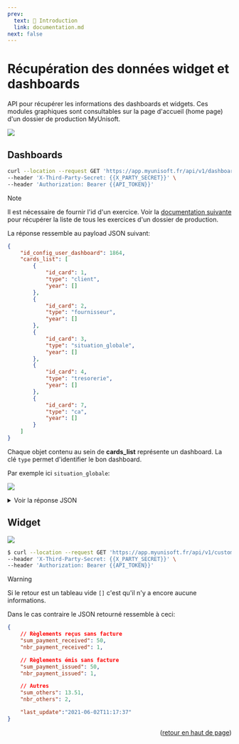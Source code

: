 ```yaml
---
prev:
  text: 🐤 Introduction
  link: documentation.md
next: false
---
```


<span id="readme-top"></span>

# Récupération des données widget et dashboards

API pour récupérer les informations des dashboards et widgets. Ces modules graphiques sont consultables sur la page d'accueil (home page) d'un dossier de production MyUnisoft.

![](../../images/accountingFolderHomeGraphs.PNG)

## Dashboards

```bash
curl --location --request GET 'https://app.myunisoft.fr/api/v1/dashboard?application_type=Web&exercice_id=1345' \
--header 'X-Third-Party-Secret: {{X_PARTY_SECRET}}' \
--header 'Authorization: Bearer {{API_TOKEN}}'
```

> [!NOTE]
> Il est nécessaire de fournir l'id d'un exercice. Voir la [documentation suivante](./exercices.md) pour récupérer la liste de tous les exercices d'un dossier de production.

La réponse ressemble au payload JSON suivant:
```json
{
    "id_config_user_dashboard": 1864,
    "cards_list": [
        {
            "id_card": 1,
            "type": "client",
            "year": []
        },
        {
            "id_card": 2,
            "type": "fournisseur",
            "year": []
        },
        {
            "id_card": 3,
            "type": "situation_globale",
            "year": []
        },
        {
            "id_card": 4,
            "type": "tresorerie",
            "year": []
        },
        {
            "id_card": 7,
            "type": "ca",
            "year": []
        }
    ]
}
```

Chaque objet contenu au sein de **cards_list** représente un dashboard. La clé `type` permet d'identifier le bon dashboard.

Par exemple ici `situation_globale`:

![](../../images/dashboard_situation_globale.PNG)

<details class="details custom-block">
<summary>Voir la réponse JSON</summary>

```json
{
    "id_card": 3,
    "type": "situation_globale",
    "year": [
        {
            "id": "EX",
            "label": "EX",
            "AN": true,
            "start_date": "2020-01-01",
            "end_date": "2020-12-31",
            "total": -211,
            "data": [
                {
                    "x": "Janv",
                    "y": -491,
                    "z": "202001"
                },
                {
                    "x": "Févr",
                    "y": -491,
                    "z": "202002"
                },
                {
                    "x": "Mars",
                    "y": -491,
                    "z": "202003"
                },
                {
                    "x": "Avri",
                    "y": -491,
                    "z": "202004"
                },
                {
                    "x": "Mai",
                    "y": -491,
                    "z": "202005"
                },
                {
                    "x": "Juin",
                    "y": -491,
                    "z": "202006"
                },
                {
                    "x": "Juil",
                    "y": -491,
                    "z": "202007"
                },
                {
                    "x": "Août",
                    "y": -491,
                    "z": "202008"
                },
                {
                    "x": "Sept",
                    "y": -491,
                    "z": "202009"
                },
                {
                    "x": "Octo",
                    "y": -491,
                    "z": "202010"
                },
                {
                    "x": "Nove",
                    "y": -491,
                    "z": "202011"
                },
                {
                    "x": "Déce",
                    "y": -211,
                    "z": "202012"
                }
            ]
        },
        {
            "id": "EX-1",
            "label": "EX-1",
            "AN": false,
            "start_date": "2019-10-01",
            "end_date": "2020-09-30",
            "total": -6071.12,
            "data": [
                {
                    "x": "Octo",
                    "y": 0,
                    "z": "201910"
                },
                {
                    "x": "Nove",
                    "y": -68.09,
                    "z": "201911"
                },
                {
                    "x": "Déce",
                    "y": -701.7,
                    "z": "201912"
                },
                {
                    "x": "Janv",
                    "y": -2055.4,
                    "z": "202001"
                },
                {
                    "x": "Févr",
                    "y": -3366.5,
                    "z": "202002"
                },
                {
                    "x": "Mars",
                    "y": -4471.39,
                    "z": "202003"
                },
                {
                    "x": "Avri",
                    "y": -5384.99,
                    "z": "202004"
                },
                {
                    "x": "Mai",
                    "y": -5649.26,
                    "z": "202005"
                },
                {
                    "x": "Juin",
                    "y": -5975.18,
                    "z": "202006"
                },
                {
                    "x": "Juil",
                    "y": -6007.16,
                    "z": "202007"
                },
                {
                    "x": "Août",
                    "y": -6039.14,
                    "z": "202008"
                },
                {
                    "x": "Sept",
                    "y": -6071.12,
                    "z": "202009"
                }
            ]
        }
    ]
}
```
</details>

## Widget

![](../../images/dashboard_widget_waiting.PNG)

```bash
$ curl --location --request GET 'https://app.myunisoft.fr/api/v1/customer_waiting_account/widget' \
--header 'X-Third-Party-Secret: {{X_PARTY_SECRET}}' \
--header 'Authorization: Bearer {{API_TOKEN}}'
```

> [!WARNING]
> Si le retour est un tableau vide `[]` c'est qu'il n'y a encore aucune informations.

Dans le cas contraire le JSON retourné ressemble à ceci:

```json
{
    // Règlements reçus sans facture
    "sum_payment_received": 50,
    "nbr_payment_received": 1,

    // Règlements émis sans facture
    "sum_payment_issued": 50,
    "nbr_payment_issued": 1,

    // Autres
    "sum_others": 13.51,
    "nbr_others": 2,

    "last_update":"2021-06-02T11:17:37"
}
```

<p align="right">(<a href="#readme-top">retour en haut de page</a>)</p>
